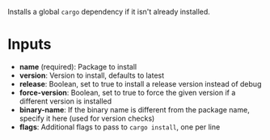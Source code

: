 Installs a global `cargo` dependency if it isn't already installed.

# Inputs

- **name** (required): Package to install
- **version**: Version to install, defaults to latest
- **release**: Boolean, set to true to install a release version instead of debug
- **force-version**: Boolean, set to true to force the given version if a different version is installed
- **binary-name**: If the binary name is different from the package name, specify it here (used for version checks)
- **flags**: Additional flags to pass to `cargo install`, one per line
